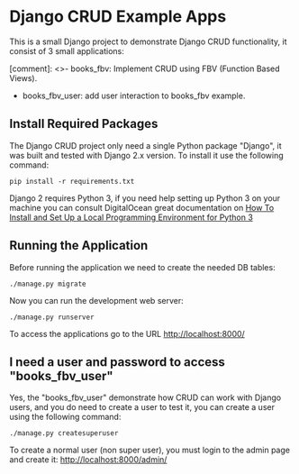 # Django CRUD Example Apps

This is a small Django project to demonstrate Django CRUD functionality, it
consist of 3 small applications:


[comment]: <>- books\_fbv: Implement CRUD using FBV (Function Based Views).
- books\_fbv\_user: add user interaction to books\_fbv example.


## Install Required Packages

The Django CRUD project only need a single Python package "Django", it was built and
tested with Django 2.x version. To install it use the following command:

    pip install -r requirements.txt

Django 2 requires Python 3, if you need help setting up Python 3 on your machine you can consult
DigitalOcean great documentation on 
[How To Install and Set Up a Local Programming Environment for Python 3](https://www.digitalocean.com/community/tutorial_series/how-to-install-and-set-up-a-local-programming-environment-for-python-3)

## Running the Application

Before running the application we need to create the needed DB tables:

    ./manage.py migrate

Now you can run the development web server:

    ./manage.py runserver

To access the applications go to the URL <http://localhost:8000/>


## I need a user and password to access "books\_fbv\_user"

Yes, the "books\_fbv\_user" demonstrate how CRUD can work with Django users, and you do
need to create a user to test it, you can create a user using the following command:

    ./manage.py createsuperuser

To create a normal user (non super user), you must login to the admin page and
create it: <http://localhost:8000/admin/>

